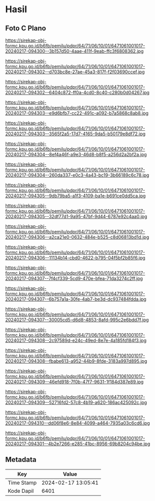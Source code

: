 # Hasil

## Foto C Plano

https://sirekap-obj-formc.kpu.go.id/b6fb/pemilu/pdpr/64/71/06/10/01/6471061001017-20240217-094300--3b157d50-4aae-411f-9eab-ffc3f6808362.jpg

https://sirekap-obj-formc.kpu.go.id/b6fb/pemilu/pdpr/64/71/06/10/01/6471061001017-20240217-094302--d703bc8e-27ae-45a3-817f-f2f03690ccef.jpg

https://sirekap-obj-formc.kpu.go.id/b6fb/pemilu/pdpr/64/71/06/10/01/6471061001017-20240217-094302--6404c872-ff0a-4cd0-8c40-c280b0d04267.jpg

https://sirekap-obj-formc.kpu.go.id/b6fb/pemilu/pdpr/64/71/06/10/01/6471061001017-20240217-094303--e9d6bfb7-cc22-491c-a092-b7a5868c8ab8.jpg

https://sirekap-obj-formc.kpu.go.id/b6fb/pemilu/pdpr/64/71/06/10/01/6471061001017-20240217-094303--3565f2a5-17d7-4165-9da5-b50179e8df72.jpg

https://sirekap-obj-formc.kpu.go.id/b6fb/pemilu/pdpr/64/71/06/10/01/6471061001017-20240217-094304--8ef4a46f-a9e3-46d8-b8f5-a256d2a2bf2a.jpg

https://sirekap-obj-formc.kpu.go.id/b6fb/pemilu/pdpr/64/71/06/10/01/6471061001017-20240217-094304--260da337-e0c3-4a43-bc19-3b66189c6c78.jpg

https://sirekap-obj-formc.kpu.go.id/b6fb/pemilu/pdpr/64/71/06/10/01/6471061001017-20240217-094305--9db79ba5-a1f3-4109-ba1e-b691ce0dd5ca.jpg

https://sirekap-obj-formc.kpu.go.id/b6fb/pemilu/pdpr/64/71/06/10/01/6471061001017-20240217-094305--32df77d1-9a95-47bf-9d44-6787e92c4aa0.jpg

https://sirekap-obj-formc.kpu.go.id/b6fb/pemilu/pdpr/64/71/06/10/01/6471061001017-20240217-094306--a2ca21e0-0632-484e-b525-c8d06813bd1d.jpg

https://sirekap-obj-formc.kpu.go.id/b6fb/pemilu/pdpr/64/71/06/10/01/6471061001017-20240217-094306--11134b14-cbd0-4622-b795-04f5bf2b85f6.jpg

https://sirekap-obj-formc.kpu.go.id/b6fb/pemilu/pdpr/64/71/06/10/01/6471061001017-20240217-094307--7f4cf339-5cd9-470e-bfea-71da3274c2ff.jpg

https://sirekap-obj-formc.kpu.go.id/b6fb/pemilu/pdpr/64/71/06/10/01/6471061001017-20240217-094307--6b757a1a-30fe-4ab7-be3d-dc937484fdda.jpg

https://sirekap-obj-formc.kpu.go.id/b6fb/pemilu/pdpr/64/71/06/10/01/6471061001017-20240217-094307--30005cd5-d6d8-4853-8afd-995c2e6bdd7f.jpg

https://sirekap-obj-formc.kpu.go.id/b6fb/pemilu/pdpr/64/71/06/10/01/6471061001017-20240217-094308--2c97589d-e24c-49ed-8e7e-4a185fd184f3.jpg

https://sirekap-obj-formc.kpu.go.id/b6fb/pemilu/pdpr/64/71/06/10/01/6471061001017-20240217-094308--fbabe613-a952-44b9-8fde-3183a997d895.jpg

https://sirekap-obj-formc.kpu.go.id/b6fb/pemilu/pdpr/64/71/06/10/01/6471061001017-20240217-094309--46efd918-7f0b-47f7-9631-1f184d387e89.jpg

https://sirekap-obj-formc.kpu.go.id/b6fb/pemilu/pdpr/64/71/06/10/01/6471061001017-20240217-094309--52716fd2-57c8-4b19-a620-186ac425092c.jpg

https://sirekap-obj-formc.kpu.go.id/b6fb/pemilu/pdpr/64/71/06/10/01/6471061001017-20240217-094310--dd06f8e6-8e84-4099-a464-7935a03c6cd6.jpg

https://sirekap-obj-formc.kpu.go.id/b6fb/pemilu/pdpr/64/71/06/10/01/6471061001017-20240217-094301--4b2e7266-e285-41bc-8956-69b8204c94be.jpg


## Metadata

| Key        | Value               |
| ---------- | ------------------- |
| Time Stamp | 2024-02-17 13:05:41 |
| Kode Dapil | 6401                |



